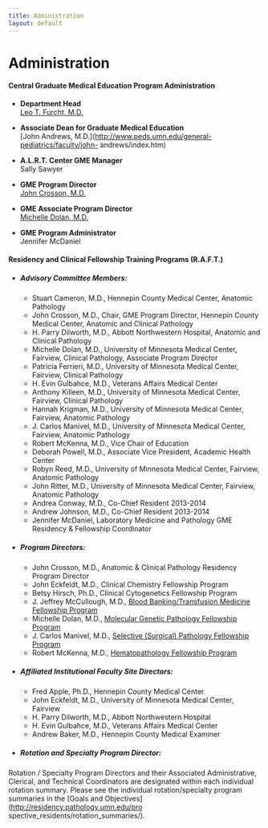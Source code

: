 ```yaml
---
title: Administration 
layout: default
---
```

#  Administration

#### Central Graduate Medical Education Program Administration

  * **Department Head**  
[Leo T. Furcht, M.D.](http://pathology.umn.edu/about/chair/)

  * **Associate Dean for Graduate Medical Education**  
[John Andrews, M.D.](http://www.peds.umn.edu/general-pediatrics/faculty/john-
andrews/index.htm)

  * **A.L.R.T. Center GME Manager**  
Sally Sawyer

  * **GME Program Director**  
[John Crosson, M.D.](../user/35)

  * **GME Associate Program Director**  
[Michelle Dolan, M.D.](../user/34)

  * **GME Program Administrator**  
Jennifer McDaniel

#### Residency and Clinical Fellowship Training Programs (R.A.F.T.)

  * ##### Advisory Committee Members:

    * Stuart Cameron, M.D., Hennepin County Medical Center, Anatomic Pathology
    * John Crosson, M.D., Chair, GME Program Director, Hennepin County Medical Center, Anatomic and Clinical Pathology
    * H. Parry Dilworth, M.D., Abbott Northwestern Hospital, Anatomic and Clinical Pathology
    * Michelle Dolan, M.D., University of Minnesota Medical Center, Fairview, Clinical Pathology, Associate Program Director
    * Patricia Ferrieri, M.D., University of Minnesota Medical Center, Fairview, Clinical Pathology
    * H. Evin Gulbahce, M.D., Veterans Affairs Medical Center
    * Anthony Killeen, M.D., University of Minnesota Medical Center, Fairview, Clinical Pathology
    * Hannah Krigman, M.D., University of Minnesota Medical Center, Fairview, Anatomic Pathology
    * J. Carlos Manivel, M.D., University of Minnesota Medical Center, Fairview, Anatomic Pathology
    * Robert McKenna, M.D., Vice Chair of Education
    * Deborah Powell, M.D., Associate Vice President, Academic Health Center
    * Robyn Reed, M.D., University of Minnesota Medical Center, Fairview, Anatomic Pathology
    * John Ritter, M.D., University of Minnesota Medical Center, Fairview, Anatomic Pathology
    * Andrea Conway, M.D., Co-Chief Resident 2013-2014
    * Andrew Johnson, M.D., Co-Chief Resident 2013-2014
    * Jennifer McDaniel, Laboratory Medicine and Pathology GME Residency & Fellowship Coordinator
  * ##### Program Directors:

    * John Crosson, M.D., Anatomic & Clinical Pathology Residency Program Director
    * John Eckfeldt, M.D., Clinical Chemistry Fellowship Program
    * Betsy Hirsch, Ph.D., Clinical Cytogenetics Fellowship Program
    * J. Jeffrey McCullough, M.D., [Blood Banking/Transfusion Medicine Fellowship Program](http://residency.pathology.umn.edu/prospective_fellows/transfusion_medicine)
    * Michelle Dolan, M.D., [Molecular Genetic Pathology Fellowship Program](http://residency.pathology.umn.edu/prospective_fellows/molecular_genetic_pathology/)
    * J. Carlos Manivel, M.D., [Selective (Surgical) Pathology Fellowship Program](http://residency.pathology.umn.edu/prospective_fellows/selective_surg_path)
    * Robert McKenna, M.D., [Hematopathology Fellowship Program](../node/3503)
  * ##### Affiliated Institutional Faculty Site Directors:

    * Fred Apple, Ph.D., Hennepin County Medical Center
    * John Eckfeldt, M.D., University of Minnesota Medical Center, Fairview
    * H. Parry Dilworth, M.D., Abbott Northwestern Hospital
    * H. Evin Gulbahce, M.D., Veterans Affairs Medical Center
    * Andrew Baker, M.D., Hennepin County Medical Examiner
  * ##### Rotation and Specialty Program Director:

Rotation / Specialty Program Directors and their Associated Administrative,
Clerical, and Technical Coordinators are designated within each individual
rotation summary. Please see the individual rotation/specialty program
summaries in the [Goals and Objectives](http://residency.pathology.umn.edu/pro
spective_residents/rotation_summaries/).

